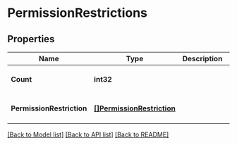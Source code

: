 # PermissionRestrictions

## Properties
Name | Type | Description | Notes
------------ | ------------- | ------------- | -------------
**Count** | **int32** |  | [optional] [default to null]
**PermissionRestriction** | [**[]PermissionRestriction**](permissionRestriction.md) |  | [optional] [default to null]

[[Back to Model list]](../README.md#documentation-for-models) [[Back to API list]](../README.md#documentation-for-api-endpoints) [[Back to README]](../README.md)



